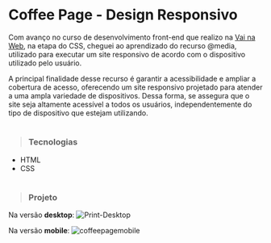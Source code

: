 # Coffee Page - Design Responsivo 

Com avanço no curso de desenvolvimento front-end que realizo na [Vai na Web](https://vainaweb.com.br), na etapa do CSS, cheguei
ao aprendizado do recurso @media, utilizado para executar um site responsivo de acordo com o dispositivo utilizado pelo usuário. 

A principal finalidade desse recurso é garantir a acessibilidade e ampliar a cobertura de acesso, oferecendo um site responsivo
projetado para atender a uma ampla variedade de dispositivos. Dessa forma, se assegura que o site seja altamente acessível a todos
os usuários, independentemente do tipo de dispositivo que estejam utilizando.
#
>### Tecnologias
- HTML
- CSS
#
>### Projeto
Na versão **desktop**:
![Print-Desktop](https://github.com/rodrigodfer/coffeepage-responsivo/assets/106881342/eb9b4df8-6e55-48cd-b04c-772772c67d6b)

Na versão **mobile**:
![coffeepagemobile](https://github.com/rodrigodfer/coffeepage-responsivo/assets/106881342/1b16ad1a-ebc6-4fef-a431-23272781702d)
